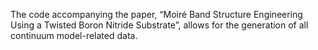 The code accompanying the paper, “Moiré Band Structure Engineering Using a Twisted Boron Nitride Substrate”, allows for the generation of all continuum model-related data.
